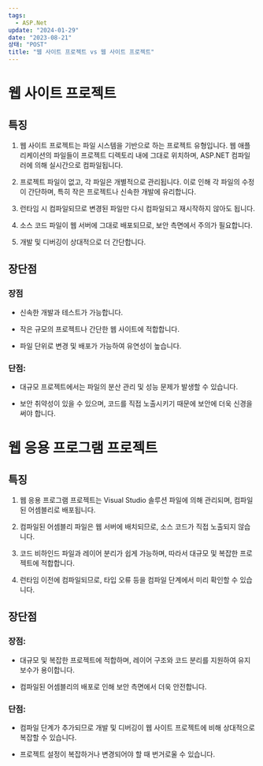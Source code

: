 ```yaml
---
tags:
  - ASP.Net
update: "2024-01-29"
date: "2023-08-21"
상태: "POST"
title: "웹 사이트 프로젝트 vs 웹 사이트 프로젝트"
---
```

# 웹 사이트 프로젝트

## 특징

1. 웹 사이트 프로젝트는 파일 시스템을 기반으로 하는 프로젝트 유형입니다. 웹 애플리케이션의 파일들이 프로젝트 디렉토리 내에 그대로 위치하며, ASP.NET 컴파일러에 의해 실시간으로 컴파일됩니다.

1. 프로젝트 파일이 없고, 각 파일은 개별적으로 관리됩니다. 이로 인해 각 파일의 수정이 간단하며, 특히 작은 프로젝트나 신속한 개발에 유리합니다.

1. 런타임 시 컴파일되므로 변경된 파일만 다시 컴파일되고 재시작하지 않아도 됩니다.

1. 소스 코드 파일이 웹 서버에 그대로 배포되므로, 보안 측면에서 주의가 필요합니다.

1. 개발 및 디버깅이 상대적으로 더 간단합니다.

## 장단점

### 장점

 - 신속한 개발과 테스트가 가능합니다.

 - 작은 규모의 프로젝트나 간단한 웹 사이트에 적합합니다.

 - 파일 단위로 변경 및 배포가 가능하여 유연성이 높습니다.

### 단점:

- 대규모 프로젝트에서는 파일의 분산 관리 및 성능 문제가 발생할 수 있습니다.

- 보안 취약성이 있을 수 있으며, 코드를 직접 노출시키기 때문에 보안에 더욱 신경을 써야 합니다.

# 웹 응용 프로그램 프로젝트

## 특징

  1. 웹 응용 프로그램 프로젝트는 Visual Studio 솔루션 파일에 의해 관리되며, 컴파일된 어셈블리로 배포됩니다.

  2. 컴파일된 어셈블리 파일은 웹 서버에 배치되므로, 소스 코드가 직접 노출되지 않습니다.

  3. 코드 비하인드 파일과 레이어 분리가 쉽게 가능하며, 따라서 대규모 및 복잡한 프로젝트에 적합합니다.

  4. 런타임 이전에 컴파일되므로, 타입 오류 등을 컴파일 단계에서 미리 확인할 수 있습니다.

## 장단점

### 장점:

 - 대규모 및 복잡한 프로젝트에 적합하며, 레이어 구조와 코드 분리를 지원하여 유지 보수가 용이합니다.

 - 컴파일된 어셈블리의 배포로 인해 보안 측면에서 더욱 안전합니다.

### 단점:

  - 컴파일 단계가 추가되므로 개발 및 디버깅이 웹 사이트 프로젝트에 비해 상대적으로 복잡할 수 있습니다.

  - 프로젝트 설정이 복잡하거나 변경되어야 할 때 번거로울 수 있습니다.

    

